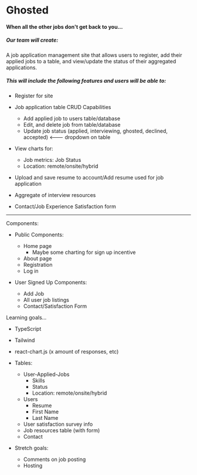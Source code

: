 # Ghosted

#### When all the other jobs don't get back to you...

##### Our team will create:

A job application management site that allows users to register, add their applied jobs to a table, and view/update the status of their aggregated applications.

##### This will include the following features and users will be able to:

- Register for site

- Job application table CRUD Capabilities

  - Add applied job to users table/database
  - Edit, and delete job from table/database
  - Update job status (applied, interviewing, ghosted, declined, accepted) <--- dropdown on table

- View charts for:

  - Job metrics: Job Status
  - Location: remote/onsite/hybrid

- Upload and save resume to account/Add resume used for job application

- Aggregate of interview resources

- Contact/Job Experience Satisfaction form

---

Components:

- Public Components:

  - Home page
    - Maybe some charting for sign up incentive
  - About page
  - Registration
  - Log in

- User Signed Up Components:

  - Add Job
  - All user job listings
  - Contact/Satisfaction Form

Learning goals...

- TypeScript
- Tailwind
- react-chart.js (x amount of responses, etc)

- Tables:

  - User-Applied-Jobs
    - Skills
    - Status
    - Location: remote/onsite/hybrid
  - Users
    - Resume
    - First Name
    - Last Name
  - User satisfaction survey info
  - Job resources table (with form)
  - Contact

- Stretch goals:

  - Comments on job posting
  - Hosting
